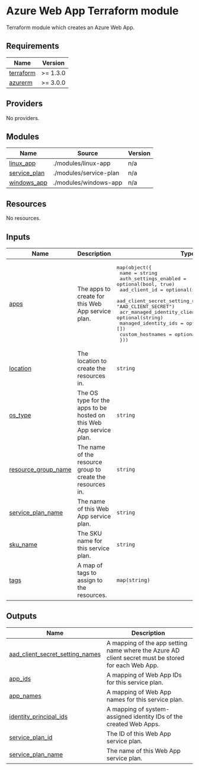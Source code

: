 # Azure Web App Terraform module

Terraform module which creates an Azure Web App.

<!-- BEGIN_TF_DOCS -->
## Requirements

| Name | Version |
|------|---------|
| <a name="requirement_terraform"></a> [terraform](#requirement\_terraform) | >= 1.3.0 |
| <a name="requirement_azurerm"></a> [azurerm](#requirement\_azurerm) | >= 3.0.0 |

## Providers

No providers.

## Modules

| Name | Source | Version |
|------|--------|---------|
| <a name="module_linux_app"></a> [linux\_app](#module\_linux\_app) | ./modules/linux-app | n/a |
| <a name="module_service_plan"></a> [service\_plan](#module\_service\_plan) | ./modules/service-plan | n/a |
| <a name="module_windows_app"></a> [windows\_app](#module\_windows\_app) | ./modules/windows-app | n/a |

## Resources

No resources.

## Inputs

| Name | Description | Type | Default | Required |
|------|-------------|------|---------|:--------:|
| <a name="input_apps"></a> [apps](#input\_apps) | The apps to create for this Web App service plan. | <pre>map(object({<br>    name                           = string<br>    auth_settings_enabled          = optional(bool, true)<br>    aad_client_id                  = optional(string)<br>    aad_client_secret_setting_name = optional(string, "AAD_CLIENT_SECRET")<br>    acr_managed_identity_client_id = optional(string)<br>    managed_identity_ids           = optional(list(string), [])<br>    custom_hostnames               = optional(list(string), [])<br>  }))</pre> | `{}` | no |
| <a name="input_location"></a> [location](#input\_location) | The location to create the resources in. | `string` | n/a | yes |
| <a name="input_os_type"></a> [os\_type](#input\_os\_type) | The OS type for the apps to be hosted on this Web App service plan. | `string` | `"Linux"` | no |
| <a name="input_resource_group_name"></a> [resource\_group\_name](#input\_resource\_group\_name) | The name of the resource group to create the resources in. | `string` | n/a | yes |
| <a name="input_service_plan_name"></a> [service\_plan\_name](#input\_service\_plan\_name) | The name of this Web App service plan. | `string` | n/a | yes |
| <a name="input_sku_name"></a> [sku\_name](#input\_sku\_name) | The SKU name for this service plan. | `string` | `"B1"` | no |
| <a name="input_tags"></a> [tags](#input\_tags) | A map of tags to assign to the resources. | `map(string)` | `{}` | no |

## Outputs

| Name | Description |
|------|-------------|
| <a name="output_aad_client_secret_setting_names"></a> [aad\_client\_secret\_setting\_names](#output\_aad\_client\_secret\_setting\_names) | A mapping of the app setting name where the Azure AD client secret must be stored for each Web App. |
| <a name="output_app_ids"></a> [app\_ids](#output\_app\_ids) | A mapping of Web App IDs for this service plan. |
| <a name="output_app_names"></a> [app\_names](#output\_app\_names) | A mapping of Web App names for this service plan. |
| <a name="output_identity_principal_ids"></a> [identity\_principal\_ids](#output\_identity\_principal\_ids) | A mapping of system-assigned identity IDs of the created Web Apps. |
| <a name="output_service_plan_id"></a> [service\_plan\_id](#output\_service\_plan\_id) | The ID of this Web App service plan. |
| <a name="output_service_plan_name"></a> [service\_plan\_name](#output\_service\_plan\_name) | The name of this Web App service plan. |
<!-- END_TF_DOCS -->